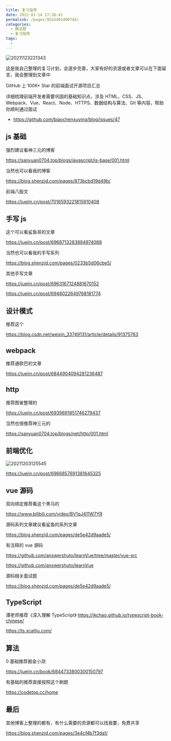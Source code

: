 ```yaml
---
title: 复习指导
date: 2022-01-14 17:38:41
permalink: /pages/92a3d01d007d4/
categories:
  - 面试题
  - 复习指导
tags:
  -
---
```


![20211123221343](https://cdn.jsdelivr.net/gh/wu529778790/image/blog/20211123221343.png)

这是我自己整理的复习计划，会逐步完善，大家有好的资源或者文章可以在下面留言，我会整理到文章中

GitHub 上 100K+ Star 的前端面试开源项目汇总

详细梳理前端开发者需要巩固的基础知识点，涉及 HTML、CSS、JS、Webpack、Vue、React、Node、HTTPS、数据结构与算法、Git 等内容，帮助你顺利通过面试

- <https://github.com/biaochenxuying/blog/issues/47>

<!-- more -->

## js 基础

强烈建议看神三元的博客

<https://sanyuan0704.top/blogs/javascript/js-base/001.html>

当然也可以看我的博客

<https://blog.shenzjd.com/pages/873bcbd19d49b/>

前端八股文

<https://juejin.cn/post/7016593221815910408>

## 手写 js

这个可以看鲨鱼哥的文章

<https://juejin.cn/post/6968713283884974088>

当然也可以看我的手写系列

<https://blog.shenzjd.com/pages/0233b5d06cbe5/>

其他手写文章

<https://juejin.cn/post/6963167124881670152>

<https://juejin.cn/post/6946022649768181774>

## 设计模式

推荐这个

<https://blog.csdn.net/weixin_33749131/article/details/91375763>

## webpack

推荐通欧巴的文章

<https://juejin.cn/post/6844904094281236487>

## http

推荐图雀整理的

<https://juejin.cn/post/6939691851746279437>

当然也很推荐神三元的

<https://sanyuan0704.top/blogs/net/http/001.html>

## 前端优化

![20211203125545](https://cdn.jsdelivr.net/gh/wu529778790/image/blog/20211203125545.png)

<https://juejin.cn/post/6966857691381645325>

## vue 源码

双向绑定推荐看这个黑马的

<https://www.bilibili.com/video/BV1qJ411W7YR>

源码系列文章建议看鲨鱼的系列文章

<https://blog.shenzjd.com/pages/de5e42d9aade5/>

有注释的 vue 源码

<https://github.com/answershuto/learnVue/tree/master/vue-src>

<https://github.com/answershuto/learnVue>

源码相关面试题

<https://blog.shenzjd.com/pages/de5e42d9aade5/>

## TypeScript

谭老师推荐《深入理解 TypeScript》
<https://jkchao.github.io/typescript-book-chinese/>

<https://ts.xcatliu.com/>

## 算法

0 基础推荐掘金小测

<https://juejin.cn/book/6844733800300150797>

有基础的推荐直接按照这个刷题

<https://codetop.cc/home>

## 最后

其他博客上整理的都有，有什么需要的资源都可以找我要，免费共享

<https://blog.shenzjd.com/pages/3e4cf4b7f3da1/>
